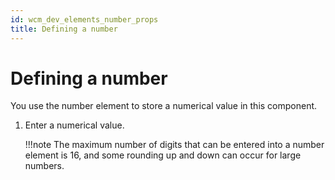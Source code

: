 ```yaml
---
id: wcm_dev_elements_number_props
title: Defining a number
---
```


# Defining a number


You use the number element to store a numerical value in this component.

1.  Enter a numerical value.

    !!!note
        The maximum number of digits that can be entered into a number element is 16, and some rounding up and down can occur for large numbers.


